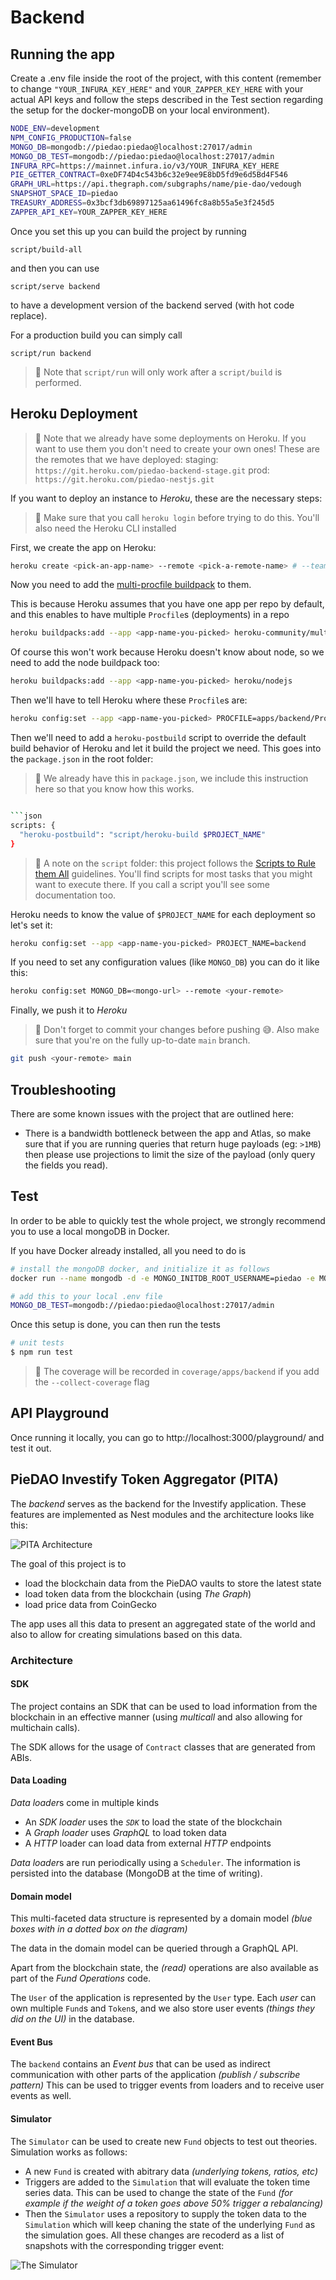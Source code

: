 # Backend

## Running the app

Create a .env file inside the root of the project, with this content
(remember to change `"YOUR_INFURA_KEY_HERE"` and `YOUR_ZAPPER_KEY_HERE` with your actual API keys and follow the steps described in the Test section regarding the setup for the docker-mongoDB on your local environment).

```bash
NODE_ENV=development
NPM_CONFIG_PRODUCTION=false
MONGO_DB=mongodb://piedao:piedao@localhost:27017/admin
MONGO_DB_TEST=mongodb://piedao:piedao@localhost:27017/admin
INFURA_RPC=https://mainnet.infura.io/v3/YOUR_INFURA_KEY_HERE
PIE_GETTER_CONTRACT=0xeDF74D4c543b6c32e9ee9E8bD5fd9e6d5Bd4F546
GRAPH_URL=https://api.thegraph.com/subgraphs/name/pie-dao/vedough
SNAPSHOT_SPACE_ID=piedao
TREASURY_ADDRESS=0x3bcf3db69897125aa61496fc8a8b55a5e3f245d5
ZAPPER_API_KEY=YOUR_ZAPPER_KEY_HERE
```

Once you set this up you can build the project by running

```
script/build-all
```

and then you can use

```
script/serve backend
```

to have a development version of the backend served (with hot code replace).

For a production build you can simply call

```
script/run backend
```

> 📙 Note that `script/run` will only work after a `script/build` is performed.


## Heroku Deployment

> 📘 Note that we already have some deployments on Heroku. If you want to use them
> you don't need to create your own ones! These are the remotes that we have deployed:
> staging: `https://git.heroku.com/piedao-backend-stage.git`
> prod:    `https://git.heroku.com/piedao-nestjs.git`


If you want to deploy an instance to _Heroku_, these are the necessary steps:

> 📙 Make sure that you call `heroku login` before trying to do this. You'll also need the Heroku CLI installed

First, we create the app on Heroku:

```bash
heroku create <pick-an-app-name> --remote <pick-a-remote-name> # --team if you use teams
```

Now you need to add the [multi-procfile buildpack](https://elements.heroku.com/buildpacks/heroku/heroku-buildpack-multi-procfile) to them.

This is because Heroku assumes that you have one app per repo by default, and this enables to have multiple `Procfile`s (deployments) in a repo

```bash
heroku buildpacks:add --app <app-name-you-picked> heroku-community/multi-procfile
```

Of course this won't work because Heroku doesn't know about node, so we need to add the node buildpack too:

```bash
heroku buildpacks:add --app <app-name-you-picked> heroku/nodejs
```

Then we'll have to tell Heroku where these `Procfile`s are:

```bash
heroku config:set --app <app-name-you-picked> PROCFILE=apps/backend/Procfile
```

Then we'll need to add a `heroku-postbuild` script to override the default build behavior of Heroku and let it build the project we need. This goes into the `package.json` in the root folder:

> 📘 We already have this in `package.json`, we include this instruction here so that you know how this works.

```bash

```json
scripts: {
  "heroku-postbuild": "script/heroku-build $PROJECT_NAME"
}
```

> 📘 A note on the `script` folder: this project follows the [Scripts to Rule them All](https://github.com/github/scripts-to-rule-them-all) guidelines.
> You'll find scripts for most tasks that you might want to execute there. If you call a script you'll see some documentation too.

Heroku needs to know the value of `$PROJECT_NAME` for each deployment so let's set it:

```bash
heroku config:set --app <app-name-you-picked> PROJECT_NAME=backend
```

If you need to set any configuration values (like `MONGO_DB`) you can do it like this:

```bash
heroku config:set MONGO_DB=<mongo-url> --remote <your-remote>
```

Finally, we push it to _Heroku_

> 📙 Don't forget to commit your changes before pushing 😅. Also make sure that you're on the fully up-to-date `main` branch.

```bash
git push <your-remote> main
```

## Troubleshooting

There are some known issues with the project that are outlined here:

- There is a bandwidth bottleneck between the app and Atlas, so make sure that if you are running queries that return huge payloads (eg: `>1MB`) then please use projections to limit the size of the payload (only query the fields you read).

## Test

In order to be able to quickly test the whole project, we strongly recommend you to use a local mongoDB in Docker.

If you have Docker already installed, all you need to do is

```bash
# install the mongoDB docker, and initialize it as follows
docker run --name mongodb -d -e MONGO_INITDB_ROOT_USERNAME=piedao -e MONGO_INITDB_ROOT_PASSWORD=piedao -e MONGO_INITDB_DATABASE=PieDAOTesting -p 27017:27017 mongo

# add this to your local .env file
MONGO_DB_TEST=mongodb://piedao:piedao@localhost:27017/admin
```

Once this setup is done, you can then run the tests

```bash
# unit tests
$ npm run test
```

> 📘 The coverage will be recorded in `coverage/apps/backend` if you add the `--collect-coverage` flag

## API Playground

Once running it locally, you can go to
http://localhost:3000/playground/
and test it out.

## PieDAO Investify Token Aggregator (PITA)

The _backend_ serves as the backend for the Investify application. These features are implemented as Nest modules and the architecture looks like this:

![PITA Architecture](pie_backend_architecture.png)

The goal of this project is to

- load the blockchain data from the PieDAO vaults to store the latest state
- load token data from the blockchain (using _The Graph_)
- load price data from CoinGecko

The app uses all this data to present an aggregated state of the world and also to allow for creating simulations based on this data.

### Architecture

#### SDK

The project contains an SDK that can be used to load information from the blockchain in an effective manner (using _multicall_ and also allowing for multichain calls).

The SDK allows for the usage of `Contract` classes that are generated from ABIs.

#### Data Loading

*Data loader*s come in multiple kinds

- An _SDK loader_ uses the _`SDK`_ to load the state of the blockchain
- A _Graph loader_ uses _GraphQL_ to load token data
- A _HTTP_ loader can load data from external _HTTP_ endpoints

*Data loader*s are run periodically using a `Scheduler`. The information is persisted into the database (MongoDB at the time of writing).

#### Domain model

This multi-faceted data structure is represented by a domain model _(blue boxes with in a dotted box on the diagram)_

The data in the domain model can be queried through a GraphQL API.

Apart from the blockchain state, the _(read)_ operations are also available as part of the _Fund Operations_ code.

The `User` of the application is represented by the `User` type. Each _user_ can own multiple `Fund`s and `Token`s, and we also store user events _(things they did on the UI)_ in the database.

#### Event Bus

The `backend` contains an _Event bus_ that can be used as indirect communication with other parts of the application _(publish / subscribe pattern)_ This can be used to trigger events from loaders and to receive user events as well.

#### Simulator

The `Simulator` can be used to create new `Fund` objects to test out theories. Simulation works as follows:

- A new `Fund` is created with abitrary data _(underlying tokens, ratios, etc)_
- Triggers are added to the `Simulation` that will evaluate the token time series data. This can be used to change the state of the `Fund` _(for example if the weight of a token goes above 50% trigger a rebalancing)_
- Then the `Simulator` uses a repository to supply the token data to the `Simulation` which will keep chaning the state of the underlying `Fund` as the simulation goes. All these changes are recoderd as a list of snapshots with the corresponding trigger event:

![The Simulator](the_simulator.png)
